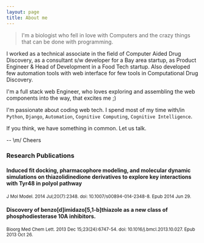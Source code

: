 ```yaml
---
layout: page
title: About me
---
```


> I'm a biologist who fell in love with Computers and the crazy things that can
be done with programming.

I worked as a technical associate in the field of Computer Aided Drug Discovery,
as a consultant s/w developer for a Bay area startup, as Product Engineer & Head
of Development in a Food Tech startup. Also developed few automation tools with
web interface for few tools in Computational Drug Discovery.

I'm a full stack web Engineer, who loves exploring and assembling the web components
into the way, that excites me ;)  

I'm passionate about coding web tech. I spend most of my time with/in
`Python`, `Django`, `Automation`, `Cognitive Computing`, `Cognitive Intelligence`.

If you think, we have something in common. Let us talk.

-- \m/ Cheers

### Research Publications

#### Induced fit docking, pharmacophore modeling, and molecular dynamic simulations on thiazolidinedione derivatives to explore key interactions with Tyr48 in polyol pathway
<small>J Mol Model. 2014 Jul;20(7):2348. doi: 10.1007/s00894-014-2348-8. Epub 2014 Jun 29.</small>

#### Discovery of benzo[d]imidazo[5,1-b]thiazole as a new class of phosphodiesterase 10A inhibitors.
<small>Bioorg Med Chem Lett. 2013 Dec 15;23(24):6747-54. doi: 10.1016/j.bmcl.2013.10.027. Epub 2013 Oct 26.</small>
